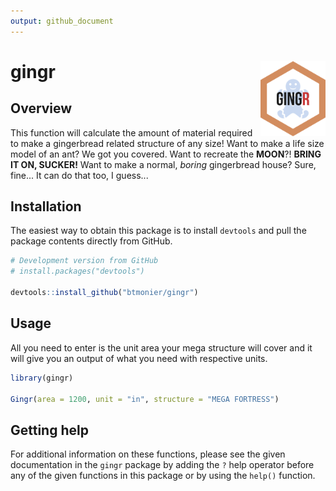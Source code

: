 ```yaml
---
output: github_document
---
```




# gingr <img src="man/figures/gingr-logo.svg" align="right" height="120"/>

## Overview
This function will calculate the amount of material required to make a
gingerbread related structure of any size! Want to make a life size model of
an ant? We got you covered. Want to recreate the
**MOON**?! **BRING IT ON, SUCKER!** Want to make a normal, *boring* gingerbread
house? Sure, fine... It can do that too, I guess...

## Installation
The easiest way to obtain this package is to install `devtools` and pull the
package contents directly from GitHub.


```r
# Development version from GitHub
# install.packages("devtools")

devtools::install_github("btmonier/gingr")
```

## Usage
All you need to enter is the unit area your mega structure will cover and it
will give you an output of what you need with respective units.


```r
library(gingr)

Gingr(area = 1200, unit = "in", structure = "MEGA FORTRESS")
```

## Getting help
For additional information on these functions, please see the given
documentation in the `gingr` package by adding the `?` help operator before any
of the given functions in this package or by using the `help()` function.
